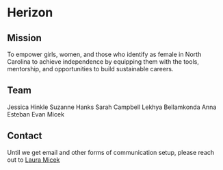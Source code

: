 # Herizon

## Mission
To empower girls, women, and those who identify as female in North Carolina to achieve independence by equipping them with the tools, mentorship, and opportunities to build sustainable careers.

## Team
Jessica Hinkle 
Suzanne Hanks 
Sarah Campbell 
Lekhya Bellamkonda 
Anna Esteban 
Evan Micek 

## Contact
Until we get email and other forms of communication setup, please reach out to [Laura Micek](https://www.linkedin.com/in/lauramicek/)
